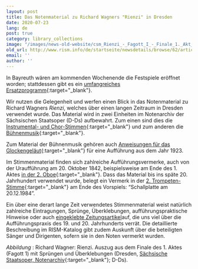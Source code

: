 ```yaml
---
layout: post
title: Das Notenmaterial zu Richard Wagners "Rienzi" in Dresden
date: 2020-07-23
lang: de
post: true
category: library_collections
image: "/images/news-old-website/csm_Rienzi_-_Fagott_I_-_Finale_1._Akt_e8492a55ba.png"
old_url: http://www.rism.info/de/startseite/newsdetails/browse/62/article/64/the-music-for-richard-wagners-rienzi-preserved-in-dresden.html
email: ''
author: ''
---
```


In Bayreuth wären am kommenden Wochenende die Festspiele eröffnet worden; stattdessen gibt es ein [umfangreiches Ersatzprogramm](https://www.bayreuther-festspiele.de/en/festspiele/news/2020/virtual-festival-season-and-the-cultural-summer-live-on-site/){:target="_blank"}.

Wir nutzen die Gelegenheit und werfen einen Blick in das Notenmaterial zu Richard Wagners _Rienzi_, welches über einen langen Zeitraum in Dresden verwendet wurde. Das Material wird in zwei Einheiten im Notenarchiv der Sächsischen Staatsoper (D-Ds) aufbewahrt. Zum einen sind dies die [Instrumental- und Chor-Stimmen](https://opac.rism.info/search?id=270000984&View=rism){:target="_blank"} und zum anderen die [Bühnenmusik](https://opac.rism.info/search?id=270002738&View=rism){:target="_blank"}.

Zum Material der Bühnenmusik gehören auch [Anweisungen für das Glockengeläut](https://sachsen.digital/werkansicht/dlf/361863/529/){:target="_blank"} für eine Aufführung aus dem Jahr 1923.

Im Stimmenmaterial finden sich zahlreiche Aufführungsvermerke, auch von der Uraufführung am 20. Oktober 1842, beispielsweise am Ende des 1. Aktes [in der 2. Oboe](https://sachsen.digital/werkansicht/dlf/361862/189/){:target="_blank"}. Dass das Material bis ins späte 20. Jahrhundert verwendet wurde, belegt ein Vermerk in der [2. Trompeten-Stimme](https://sachsen.digital/werkansicht/dlf/361865/339/){:target="_blank"} am Ende des Vorspiels: “Schallplatte am 20.12.1984”.

Ein über eine derart lange Zeit verwendetes Stimmenmaterial weist natürlich zahlreiche Eintragungen, Sprünge, Überklebungen, aufführungspraktische Hinweise oder auch [eingeklebte Zeitungsartikel](https://sachsen.digital/werkansicht/dlf/361862/314/)auf, die uns viel über die Aufführungspraxis des 19. und 20. Jahrhunderts verrät. Die detaillierte Beschreibung im RISM-Katalog gibt zudem Auskunft über die beteiligten Sänger und Dirigenten, sofern sie in den Noten vermerkt wurden.

_Abbildung_ : Richard Wagner: Rienzi. Auszug aus dem Finale des 1. Aktes (Fagott 1) mit Sprüngen und Überklebungen (Dresden, [Sächsische Staatsoper, Notenarchiv](https://sachsen.digital/werkansicht/dlf/361862/664/){:target="_blank"}; D-Ds).


